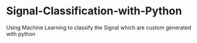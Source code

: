 # Signal-Classification-with-Python
Using Machine Learning to classify the Signal which are custom generated with python
